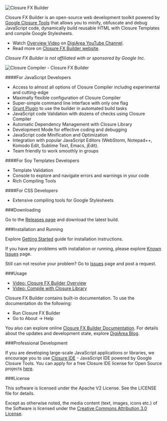 ![Closure FX Builder](https://lh3.googleusercontent.com/-L1qqs2JVZiM/UuTlLbtwbFI/AAAAAAAAAFI/ZWKLNZNAXM4/w697-h172-no/ClosureFXLogo.png)

Closure FX Builder is an open-source web development toolkit powered by [Google Closure Tools](https://developers.google.com/closure/) that allows you to minify, obfuscate and debug JavaScript code, dynamically build reusable HTML with Closure Templates and compile Google Stylesheets. 
 - Watch [Overview Video](http://youtu.be/xB-sywkSmkQ) on [DigiArea YouTube Channel](https://www.youtube.com/DigiAreaChannel).
 - Read more on [Closure FX Builder website](http://digi-area.com/ClosureFX/).

*Closure FX Builder is not affiliated with or sponsored by Google Inc.*

![Closure Compiler - Closure FX Builder](http://digi-area.com/images/closurefx/screens_compiler.png)

####For JavaScript Developers
 - Access to almost all options of Closure Compiler includng experimental and cutting-edge
 - Maximally flexible configuration of Closure Compiler
 - Super-simple command line interface with only one flag
 - [Grunt Plugin](https://github.com/DigiArea/grunt-closurefx-builder) to use the builder in automated build tasks
 - JavaScript code Validation with dozens of checks using Closure Compiler
 - Automatic Dependency Management with Closure Library
 - Development Mode for effective coding and debugging
 - JavaScript code Minification and Optimization
 - Integration with popular JavaScript Editors (WebStorm, Notepad++, Komodo Edit, Sublime Text, Emacs, jEdit).
 - Team friendly to work smoothly in groups

####For Soy Templates Developers
 - Template Validation
 - Console to explore and navigate errors and warnings in your code
 - Rich Compiling Tools

####For CSS Developers
 - Extensive compiling tools for Google Stylesheets

###Downloading

Go to the [Releases page](https://github.com/DigiArea/closurefx-builder/releases) and download the latest build.

###Installation and Running

Explore [Getting Started](http://digi-area.com/ClosureFX/getting-started.php) guide for installation instructions.

If you have any problems with installation or running, please explore [Known Issues](https://github.com/DigiArea/closurefx-builder/wiki/Known-Issues) page.

Still can not resolve your problem? Go to [Issues](https://github.com/DigiArea/closurefx-builder/issues) page and post a request.

###Usage

- [Video: Closure FX Builder Overview](http://www.youtube.com/watch?v=xB-sywkSmkQ&list=PLiJEZLFl_IrhsgLMtZF85YHTXd1akLkXH&feature=share)
- [Video: Compile with Closure Library](http://www.youtube.com/watch?v=VsdeAUPVNus&list=PLiJEZLFl_IrhsgLMtZF85YHTXd1akLkXH&feature=share&index=2)

Closure FX Builder contains built-in documentation.
To use the documentation do the following:
 - Run Closure FX Builder
 - Go to About -> Help

You also can explore online [Closure FX Builder Documentation](http://digi-area.com/ClosureFX/guide/).
For details about the updates and development state, explore [DigiArea Blog](http://blog.digi-area.com/).

###Professional Development

If you are developing large-scale JavaScript applications or libraries, we encourage you to use [Closure IDE](http://digi-area.com/ClosureIDE/) - JavaScript IDE powered by Google Closure Tools.
You can apply for a free Closure IDE license for Open Source projects [here](http://digi-area.com/ClosureIDE/opensource.php).

###License

This software is licensed under the Apache V2 License. See the LICENSE file for details.

Except as otherwise noted, the media content (text, images, icons etc.) of the Software is licensed under the [Creative Commons Attribution 3.0 License](http://creativecommons.org/licenses/by/3.0/).
